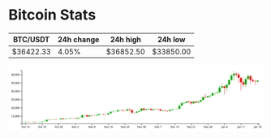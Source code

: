 # Bitcoin Stats

BTC/USDT|24h change|24h high|24h low|
|---|---|---|---|
|$36422.33|4.05%|$36852.50|$33850.00|

<img src="./chart.svg">
